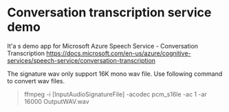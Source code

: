 # Conversation transcription service demo
It'a s demo app for Microsoft Azure Speech Service - Conversation Transcription
https://docs.microsoft.com/en-us/azure/cognitive-services/speech-service/conversation-transcription

The signature wav only support 16K mono wav file. Use following command to convert wav files.
> ffmpeg -i [InputAudioSignatureFile] -acodec pcm_s16le -ac 1 -ar 16000 OutputWAV.wav
